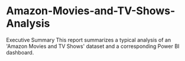 # Amazon-Movies-and-TV-Shows-Analysis
Executive Summary This report summarizes a typical analysis of an 'Amazon Movies and TV Shows' dataset and a corresponding Power BI dashboard. 

